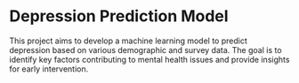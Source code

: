 # Depression Prediction Model

This project aims to develop a machine learning model to predict depression based on various demographic and survey data. The goal is to identify key factors contributing to mental health issues and provide insights for early intervention.
